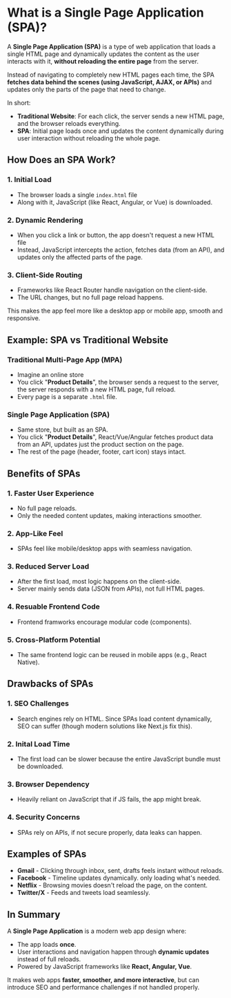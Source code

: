 # What is a Single Page Application (SPA)?

A **Single Page Application (SPA)** is a type of web application that loads a single HTML page and dynamically updates the content as the user interacts with it, **without reloading the entire page** from the server.

Instead of navigating to completely new HTML pages each time, the SPA **fetches data behind the scenes (using JavaScript, AJAX, or APIs)** and updates only the parts of the page that need to change.

In short:

- **Traditional Website**: For each click, the server sends a new HTML page, and the browser reloads everything.
- **SPA**: Initial page loads once and updates the content dynamically during user interaction without reloading the whole page.

## How Does an SPA Work?

### 1. Initial Load

- The browser loads a single `index.html` file
- Along with it, JavaScript (like React, Angular, or Vue) is downloaded.

### 2. Dynamic Rendering

- When you click a link or button, the app doesn't request a new HTML file
- Instead, JavaScript intercepts the action, fetches data (from an API), and updates only the affected parts of the page.

### 3. Client-Side Routing

- Frameworks like React Router handle navigation on the client-side.
- The URL changes, but no full page reload happens.

This makes the app feel more like a desktop app or mobile app, smooth and responsive.

## Example: SPA vs Traditional Website

### Traditional Multi-Page App (MPA)

- Imagine an online store
- You click "**Product Details**", the browser sends a request to the server, the server responds with a new HTML page, full reload.
- Every page is a separate `.html` file.

### Single Page Application (SPA)

- Same store, but built as an SPA.
- You click "**Product Details**", React/Vue/Angular fetches product data from an API, updates just the product section on the page.
- The rest of the page (header, footer, cart icon) stays intact.

## Benefits of SPAs

### 1. Faster User Experience

- No full page reloads.
- Only the needed content updates, making interactions smoother.

### 2. App-Like Feel

- SPAs feel like mobile/desktop apps with seamless navigation.

### 3. Reduced Server Load

- After the first load, most logic happens on the client-side.
- Server mainly sends data (JSON from APIs), not full HTML pages.

### 4. Resuable Frontend Code

- Frontend framworks encourage modular code (components).

### 5. Cross-Platform Potential

- The same frontend logic can be reused in mobile apps (e.g., React Native).

## Drawbacks of SPAs

### 1. SEO Challenges

- Search engines rely on HTML. Since SPAs load content dynamically, SEO can suffer (though modern solutions like Next.js fix this).

### 2. Inital Load Time

- The first load can be slower because the entire JavaScript bundle must be downloaded.

### 3. Browser Dependency

- Heavily reliant on JavaScript that if JS fails, the app might break.

### 4. Security Concerns

- SPAs rely on APIs, if not secure properly, data leaks can happen.

## Examples of SPAs

- **Gmail** - Clicking through inbox, sent, drafts feels instant without reloads.
- **Facebook** - Timeline updates dynamically. only loading what's needed.
- **Netflix** - Browsing movies doesn't reload the page, on the content.
- **Twitter/X** - Feeds and tweets load seamlessly.

## In Summary

A **Single Page Application** is a modern web app design where:

- The app loads **once**.
- User interactions and navigation happen through **dynamic updates** instead of full reloads.
- Powered by JavaScript frameworks like **React, Angular, Vue**.

It makes web apps **faster, smoother, and more interactive**, but can introduce SEO and performance challenges if not handled properly.
